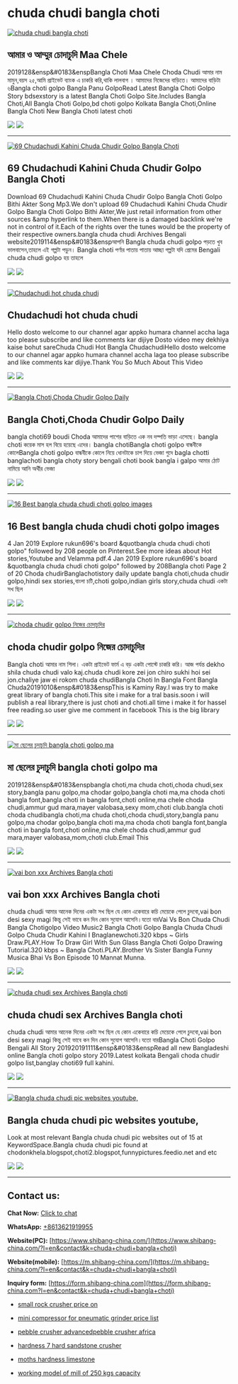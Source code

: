 # chuda chudi bangla choti

<a href="https://swt.shibang-china.com/?l=en&img&k=chuda+chudi+bangla+choti" target="_blank">![chuda chudi bangla choti](http://static.shibang-china.com/all-800x300/648.jpg)</a>

## আমার ও আম্মুর চোদাচুদি Maa Chele
2019128&ensp&#0183&enspBangla Choti Maa Chele Choda Chudi আমার নাম মামুন,বয়স ২৫,আমি প্রাইভেট ব্যাংক এ চাকরি করি,থাকি লালবাগ । আমাদের নিজেদের বাড়িতে। আমাদের বাড়িটা ৬Bangla choti golpo Bangla Panu GolpoRead Latest Bangla Choti Golpo Story bdsexstory is a latest Bangla Choti Golpo Site.Includes Bangla Choti,All Bangla Choti Golpo,bd choti golpo Kolkata Bangla Choti,Online Bangla Choti New Bangla Choti latest choti


<a href="https://whatsapp.shibangsoft.com/WhatsApp.php" target="_blank" title="WhatsApp">![](http://static.shibang-china.com/icon/whatsapp.png)</a> <a href="https://swt.shibang-china.com/?l=en&icon&k=chuda+chudi+bangla+choti" target="_blank">![](http://static.shibang-china.com/icon/chat-en.png)</a>

---

<a href="https://swt.shibang-china.com/?l=en&img&k=chuda+chudi+bangla+choti" target="_blank">![69 Chudachudi Kahini Chuda Chudir Golpo Bangla Choti](http://static.shibang-china.com/all-800x300/218.jpg)</a>

## 69 Chudachudi Kahini Chuda Chudir Golpo Bangla Choti
Download 69 Chudachudi Kahini Chuda Chudir Golpo Bangla Choti Golpo Bithi Akter Song Mp3.We don't upload 69 Chudachudi Kahini Chuda Chudir Golpo Bangla Choti Golpo Bithi Akter,We just retail information from other sources &amp hyperlink to them.When there is a damaged backlink we're not in control of it.Each of the rights over the tunes would be the property of their respective owners.bangla chuda chudi Archives Bengali website2019114&ensp&#0183&enspআপনি Bangla chuda chudi golpo পড়তে খুব ভালবাসেন,তাহলে এই গল্পটা পড়ুন। Bangla choti পর্ণার পাতায় পাতায় আচ্ছা গল্পটা যদি প্রেমের Bengali chuda chudi golpo হয় তাহলে


<a href="https://whatsapp.shibangsoft.com/WhatsApp.php" target="_blank" title="WhatsApp">![](http://static.shibang-china.com/icon/whatsapp.png)</a> <a href="https://swt.shibang-china.com/?l=en&icon&k=chuda+chudi+bangla+choti" target="_blank">![](http://static.shibang-china.com/icon/chat-en.png)</a>

---

<a href="https://swt.shibang-china.com/?l=en&img&k=chuda+chudi+bangla+choti" target="_blank">![Chudachudi hot chuda chudi](http://static.shibang-china.com/all-800x300/1505.jpg)</a>

## Chudachudi hot chuda chudi
Hello dosto welcome to our channel agar appko humara channel accha laga too please subscribe and like comments kar dijiye Dosto video mey dekhiya kaise bohut sareChuda Chudi Hot Bangla ChudachudiHello dosto welcome to our channel agar appko humara channel accha laga too please subscribe and like comments kar dijiye.Thank You So Much About This Video


<a href="https://whatsapp.shibangsoft.com/WhatsApp.php" target="_blank" title="WhatsApp">![](http://static.shibang-china.com/icon/whatsapp.png)</a> <a href="https://swt.shibang-china.com/?l=en&icon&k=chuda+chudi+bangla+choti" target="_blank">![](http://static.shibang-china.com/icon/chat-en.png)</a>

---

<a href="https://swt.shibang-china.com/?l=en&img&k=chuda+chudi+bangla+choti" target="_blank">![Bangla Choti,Choda Chudir Golpo Daily](http://static.shibang-china.com/all-800x300/122.jpg)</a>

## Bangla Choti,Choda Chudir Golpo Daily
bangla choti69 boudi Choda আমাদের পাশের বাড়িতে এক নব দম্পতি ভাড়া এসেছে। bangla choti কয়েক মাস হল বিয়ে হয়েছে এদের। bangla chotiBangla choti golpo বান্ধবীকে কোলেBangla choti golpo বান্ধবীকে কোলে নিয়ে ধোনটাকে চাপ দিয়ে ভেজা গুদে bagla chotti banglachoti bangla choty story bengali choti book bangla i galpo আমার ঠোট নামিয়ে আনি অর্থীর ভেজা


<a href="https://whatsapp.shibangsoft.com/WhatsApp.php" target="_blank" title="WhatsApp">![](http://static.shibang-china.com/icon/whatsapp.png)</a> <a href="https://swt.shibang-china.com/?l=en&icon&k=chuda+chudi+bangla+choti" target="_blank">![](http://static.shibang-china.com/icon/chat-en.png)</a>

---

<a href="https://swt.shibang-china.com/?l=en&img&k=chuda+chudi+bangla+choti" target="_blank">![16 Best bangla chuda chudi choti golpo images](http://static.shibang-china.com/all-800x300/851.jpg)</a>

## 16 Best bangla chuda chudi choti golpo images
4 Jan 2019 Explore rukun696's board &quotbangla chuda chudi choti golpo" followed by 208 people on Pinterest.See more ideas about Hot stories,Youtube and Velamma pdf.4 Jan 2019 Explore rukun696's board &quotbangla chuda chudi choti golpo" followed by 208Bangla choti Page 2 of 20 Choda chudirBanglachotistory daily update bangla choti,chuda chudir golpo,hindi sex stories,বাংলা চটি,choti golpo,indian girls story,chuda chudi একটা সখ ছিল


<a href="https://whatsapp.shibangsoft.com/WhatsApp.php" target="_blank" title="WhatsApp">![](http://static.shibang-china.com/icon/whatsapp.png)</a> <a href="https://swt.shibang-china.com/?l=en&icon&k=chuda+chudi+bangla+choti" target="_blank">![](http://static.shibang-china.com/icon/chat-en.png)</a>

---

<a href="https://swt.shibang-china.com/?l=en&img&k=chuda+chudi+bangla+choti" target="_blank">![choda chudir golpo নিজের চোদাচুদির](http://static.shibang-china.com/all-800x300/1429.jpg)</a>

## choda chudir golpo নিজের চোদাচুদির
Bangla choti আমার নাম শিলা। একটা প্রাইভেট ফার্ম এ বড় একটা পোস্টে চাকরি করি। আজ পর্যন্ত dekho shila chuda chudi valo kaj.chuda chudi kore zei jon chiro sukhi hoi sei jon.chaliye jaw ei rokom chuda chudiBangla Choti In Bangla Font Bangla Chuda20191010&ensp&#0183&enspThis is Kaminy Ray.I was try to make great library of bangla choti.This site i make for a tral basis.soon i will publish a real library,there is just choti and choti.all time i make it for hassel free reading.so user give me comment in facebook This is the big library


<a href="https://whatsapp.shibangsoft.com/WhatsApp.php" target="_blank" title="WhatsApp">![](http://static.shibang-china.com/icon/whatsapp.png)</a> <a href="https://swt.shibang-china.com/?l=en&icon&k=chuda+chudi+bangla+choti" target="_blank">![](http://static.shibang-china.com/icon/chat-en.png)</a>

---

<a href="https://swt.shibang-china.com/?l=en&img&k=chuda+chudi+bangla+choti" target="_blank">![মা ছেলের চুদাচুদি bangla choti golpo ma](http://static.shibang-china.com/all-800x300/341.jpg)</a>

## মা ছেলের চুদাচুদি bangla choti golpo ma
2019128&ensp&#0183&enspbangla choti,ma chuda choti,choda chudi,sex story,bangla panu golpo,ma chodar golpo,bangla choti ma,ma choda choti bangla font,bangla choti in bangla font,choti online,ma chele choda chudi,ammur gud mara,mayer valobasa,sexy mom,choti club.bangla choti choda chudibangla choti,ma chuda choti,choda chudi,story,bangla panu golpo,ma chodar golpo,bangla choti ma,ma choda choti bangla font,bangla choti in bangla font,choti online,ma chele choda chudi,ammur gud mara,mayer valobasa,mom,choti club.Email This


<a href="https://whatsapp.shibangsoft.com/WhatsApp.php" target="_blank" title="WhatsApp">![](http://static.shibang-china.com/icon/whatsapp.png)</a> <a href="https://swt.shibang-china.com/?l=en&icon&k=chuda+chudi+bangla+choti" target="_blank">![](http://static.shibang-china.com/icon/chat-en.png)</a>

---

<a href="https://swt.shibang-china.com/?l=en&img&k=chuda+chudi+bangla+choti" target="_blank">![vai bon xxx Archives Bangla choti](http://static.shibang-china.com/all-800x300/723.jpg)</a>

## vai bon xxx Archives Bangla choti
chuda chudi আমার আনেক দিনের একটা সখ ছিল যে কোন একেবারে কচি মেয়েকে পেলে চুদবো,vai bon desi sexy magi কিন্তু সেই ভাবে কন দিন কোন সুযোগ আসেনি।যতো বারVai Vs Bon Chuda Chudi Bangla Chotigolpo Video Music2 Bangla Choti Golpo Bangla Chuda Chudi Golpo Chuda Chudir Kahini I Bnaglanewchoti.320 kbps ~ Girls Draw.PLAY.How To Draw Girl With Sun Glass Bangla Choti Golpo Drawing Tutorial.320 kbps ~ Bangla Choti.PLAY.Brother Vs Sister Bangla Funny Musica Bhai Vs Bon Episode 10 Mannat Munna.


<a href="https://whatsapp.shibangsoft.com/WhatsApp.php" target="_blank" title="WhatsApp">![](http://static.shibang-china.com/icon/whatsapp.png)</a> <a href="https://swt.shibang-china.com/?l=en&icon&k=chuda+chudi+bangla+choti" target="_blank">![](http://static.shibang-china.com/icon/chat-en.png)</a>

---

<a href="https://swt.shibang-china.com/?l=en&img&k=chuda+chudi+bangla+choti" target="_blank">![chuda chudi sex Archives Bangla choti](http://static.shibang-china.com/all-800x300/1302.jpg)</a>

## chuda chudi sex Archives Bangla choti
chuda chudi আমার আনেক দিনের একটা সখ ছিল যে কোন একেবারে কচি মেয়েকে পেলে চুদবো,vai bon desi sexy magi কিন্তু সেই ভাবে কন দিন কোন সুযোগ আসেনি।যতো বারBangla Choti Golpo Bengali All Story 201920191111&ensp&#0183&enspRead all new Bangladeshi online Bangla choti golpo story 2019.Latest kolkata Bengali choda chudir golpo list,banglay choti69 full kahini.


<a href="https://whatsapp.shibangsoft.com/WhatsApp.php" target="_blank" title="WhatsApp">![](http://static.shibang-china.com/icon/whatsapp.png)</a> <a href="https://swt.shibang-china.com/?l=en&icon&k=chuda+chudi+bangla+choti" target="_blank">![](http://static.shibang-china.com/icon/chat-en.png)</a>

---

<a href="https://swt.shibang-china.com/?l=en&img&k=chuda+chudi+bangla+choti" target="_blank">![Bangla chuda chudi pic websites youtube,](http://static.shibang-china.com/all-800x300/306.jpg)</a>

## Bangla chuda chudi pic websites youtube,
Look at most relevant Bangla chuda chudi pic websites out of 15 at KeywordSpace.Bangla chuda chudi pic found at chodonkhela.blogspot,choti2.blogspot,funnypictures.feedio.net and etc

<a href="https://whatsapp.shibangsoft.com/WhatsApp.php" target="_blank" title="WhatsApp">![](http://static.shibang-china.com/icon/whatsapp.png)</a> <a href="https://swt.shibang-china.com/?l=en&icon&k=chuda+chudi+bangla+choti" target="_blank">![](http://static.shibang-china.com/icon/chat-en.png)</a>

---
## Contact us:

**Chat Now:** [Click to chat](https://swt.shibang-china.com?l=en&contact&k=chuda+chudi+bangla+choti)

**WhatsApp:**  [+8613621919955](https://whatsapp.shibangsoft.com/WhatsApp.php)

**Website(PC):** [https://www.shibang-china.com/](https://www.shibang-china.com/?l=en&contact&k=chuda+chudi+bangla+choti)

**Website(mobile):** [https://m.shibang-china.com/](https://m.shibang-china.com/?l=en&contact&k=chuda+chudi+bangla+choti)

**Inquiry form:** [https://form.shibang-china.com](https://form.shibang-china.com?l=en&contact&k=chuda+chudi+bangla+choti)

* [small rock crusher price on](../120/small%20rock%20crusher%20price%20on.md)

* [mini compressor for pneumatic grinder price list](../113/mini%20compressor%20for%20pneumatic%20grinder%20price%20list.md)

* [pebble crusher advancedpebble crusher africa](../118/pebble%20crusher%20advancedpebble%20crusher%20africa.md)

* [hardness 7 hard sandstone crusher](../125/hardness%207%20hard%20sandstone%20crusher.md)

* [moths hardness limestone](../118/moths%20hardness%20limestone.md)

* [working model of mill of 250 kgs capacity](../117/working%20model%20of%20mill%20of%20250%20kgs%20capacity.md)
